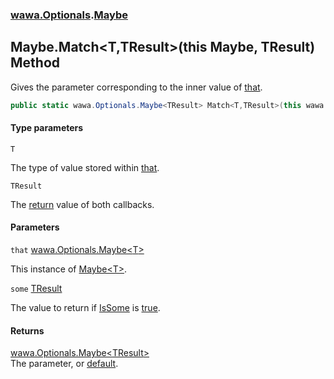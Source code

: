 ### [wawa.Optionals](wawa.Optionals.md 'wawa.Optionals').[Maybe](Maybe.md 'wawa.Optionals.Maybe')

## Maybe.Match<T,TResult>(this Maybe<T>, TResult) Method

Gives the parameter corresponding to the inner value of [that](Maybe.Match{T,TResult}(Maybe{T},TResult).md#wawa.Optionals.Maybe.Match_T,TResult_(thiswawa.Optionals.Maybe_T_,TResult).that 'wawa.Optionals.Maybe.Match<T,TResult>(this wawa.Optionals.Maybe<T>, TResult).that').

```csharp
public static wawa.Optionals.Maybe<TResult> Match<T,TResult>(this wawa.Optionals.Maybe<T> that, TResult some);
```
#### Type parameters

<a name='wawa.Optionals.Maybe.Match_T,TResult_(thiswawa.Optionals.Maybe_T_,TResult).T'></a>

`T`

The type of value stored within [that](Maybe.Match{T,TResult}(Maybe{T},TResult).md#wawa.Optionals.Maybe.Match_T,TResult_(thiswawa.Optionals.Maybe_T_,TResult).that 'wawa.Optionals.Maybe.Match<T,TResult>(this wawa.Optionals.Maybe<T>, TResult).that').

<a name='wawa.Optionals.Maybe.Match_T,TResult_(thiswawa.Optionals.Maybe_T_,TResult).TResult'></a>

`TResult`

The [return](https://docs.microsoft.com/en-us/dotnet/csharp/language-reference/keywords/return 'https://docs.microsoft.com/en-us/dotnet/csharp/language-reference/keywords/return') value of both callbacks.
#### Parameters

<a name='wawa.Optionals.Maybe.Match_T,TResult_(thiswawa.Optionals.Maybe_T_,TResult).that'></a>

`that` [wawa.Optionals.Maybe&lt;](Maybe{T}.md 'wawa.Optionals.Maybe<T>')[T](Maybe.Match{T,TResult}(Maybe{T},TResult).md#wawa.Optionals.Maybe.Match_T,TResult_(thiswawa.Optionals.Maybe_T_,TResult).T 'wawa.Optionals.Maybe.Match<T,TResult>(this wawa.Optionals.Maybe<T>, TResult).T')[&gt;](Maybe{T}.md 'wawa.Optionals.Maybe<T>')

This instance of [Maybe&lt;T&gt;](Maybe{T}.md 'wawa.Optionals.Maybe<T>').

<a name='wawa.Optionals.Maybe.Match_T,TResult_(thiswawa.Optionals.Maybe_T_,TResult).some'></a>

`some` [TResult](Maybe.Match{T,TResult}(Maybe{T},TResult).md#wawa.Optionals.Maybe.Match_T,TResult_(thiswawa.Optionals.Maybe_T_,TResult).TResult 'wawa.Optionals.Maybe.Match<T,TResult>(this wawa.Optionals.Maybe<T>, TResult).TResult')

The value to return if [IsSome](Maybe{T}.IsSome.md 'wawa.Optionals.Maybe<T>.IsSome') is [true](https://docs.microsoft.com/en-us/dotnet/csharp/language-reference/builtin-types/bool 'https://docs.microsoft.com/en-us/dotnet/csharp/language-reference/builtin-types/bool').

#### Returns
[wawa.Optionals.Maybe&lt;](Maybe{T}.md 'wawa.Optionals.Maybe<T>')[TResult](Maybe.Match{T,TResult}(Maybe{T},TResult).md#wawa.Optionals.Maybe.Match_T,TResult_(thiswawa.Optionals.Maybe_T_,TResult).TResult 'wawa.Optionals.Maybe.Match<T,TResult>(this wawa.Optionals.Maybe<T>, TResult).TResult')[&gt;](Maybe{T}.md 'wawa.Optionals.Maybe<T>')  
The parameter, or [default](https://docs.microsoft.com/en-us/dotnet/csharp/language-reference/keywords/default 'https://docs.microsoft.com/en-us/dotnet/csharp/language-reference/keywords/default').